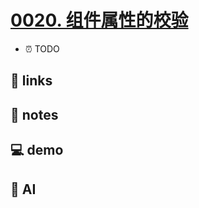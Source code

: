 # [0020. 组件属性的校验](https://github.com/Tdahuyou/react/tree/main/0020.%20%E7%BB%84%E4%BB%B6%E5%B1%9E%E6%80%A7%E7%9A%84%E6%A0%A1%E9%AA%8C)

- ⏰ TODO

## 🔗 links

## 📒 notes

## 💻 demo

## 🤖 AI
